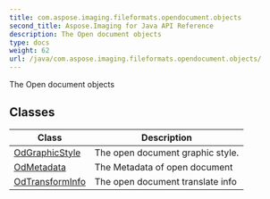```yaml
---
title: com.aspose.imaging.fileformats.opendocument.objects
second_title: Aspose.Imaging for Java API Reference
description: The Open document objects
type: docs
weight: 62
url: /java/com.aspose.imaging.fileformats.opendocument.objects/
---
```


The Open document objects


## Classes

| Class | Description |
| --- | --- |
| [OdGraphicStyle](../com.aspose.imaging.fileformats.opendocument.objects/odgraphicstyle) | The open document graphic style. |
| [OdMetadata](../com.aspose.imaging.fileformats.opendocument.objects/odmetadata) | The Metadata of open document |
| [OdTransformInfo](../com.aspose.imaging.fileformats.opendocument.objects/odtransforminfo) | The open document translate info |
